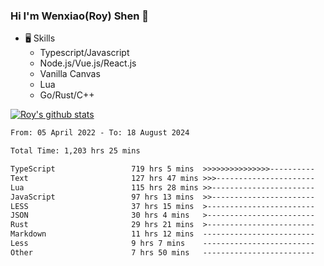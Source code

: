 ### Hi I'm Wenxiao(Roy) Shen 👋
- 🖥 Skills
  - Typescript/Javascript
  - Node.js/Vue.js/React.js
  - Vanilla Canvas
  - Lua
  - Go/Rust/C++

[![Roy's github stats](https://github-readme-stats.vercel.app/api?username=RoyShen12&show_icons=true&theme=radical&hide=prs,contribs)](https://github.com/anuraghazra/github-readme-stats)
<!--START_SECTION:waka-->

```txt
From: 05 April 2022 - To: 18 August 2024

Total Time: 1,203 hrs 25 mins

TypeScript                 719 hrs 5 mins  >>>>>>>>>>>>>>>----------   59.37 %
Text                       127 hrs 47 mins >>>----------------------   10.55 %
Lua                        115 hrs 28 mins >>-----------------------   09.53 %
JavaScript                 97 hrs 13 mins  >>-----------------------   08.03 %
LESS                       37 hrs 15 mins  >------------------------   03.08 %
JSON                       30 hrs 4 mins   >------------------------   02.48 %
Rust                       29 hrs 21 mins  >------------------------   02.42 %
Markdown                   11 hrs 12 mins  -------------------------   00.93 %
Less                       9 hrs 7 mins    -------------------------   00.75 %
Other                      7 hrs 50 mins   -------------------------   00.65 %
```

<!--END_SECTION:waka-->
